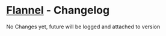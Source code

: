 # [Flannel][readme-md] - Changelog

No Changes yet, future will be logged and attached to version

[readme-md]: README.md "Flannel Readme"